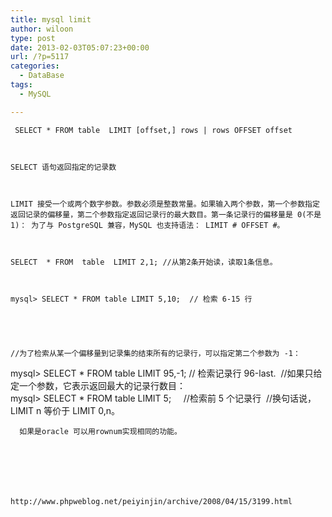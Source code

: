 ```yaml
---
title: mysql limit
author: wiloon
type: post
date: 2013-02-03T05:07:23+00:00
url: /?p=5117
categories:
  - DataBase
tags:
  - MySQL

---
```

<div id="blog_content">
  
     SELECT * FROM table  LIMIT [offset,] rows | rows OFFSET offset
  
  
  
    SELECT 语句返回指定的记录数
  
  
  
    LIMIT 接受一个或两个数字参数。参数必须是整数常量。如果输入两个参数，第一个参数指定返回记录的偏移量，第二个参数指定返回记录行的最大数目。第一条记录行的偏移量是 0(不是 1)： 为了与 PostgreSQL 兼容，MySQL 也支持语法： LIMIT # OFFSET #。
  
  
  
    SELECT  * FROM  table  LIMIT 2,1; //从第2条开始读，读取1条信息。
  
  
  
    mysql> SELECT * FROM table LIMIT 5,10;  // 检索 6-15 行
  



  
    //为了检索从某一个偏移量到记录集的结束所有的记录行，可以指定第二个参数为 -1：
 <img title="点击图片可在新窗口打开" src="http://images.csdn.net/syntaxhighlighting/OutliningIndicators/None.gif" alt="" align="top" />mysql> SELECT * FROM table LIMIT 95,-1; // 检索记录行 96-last.
 <img title="点击图片可在新窗口打开" src="http://images.csdn.net/syntaxhighlighting/OutliningIndicators/None.gif" alt="" align="top" />
 <img title="点击图片可在新窗口打开" src="http://images.csdn.net/syntaxhighlighting/OutliningIndicators/None.gif" alt="" align="top" />//如果只给定一个参数，它表示返回最大的记录行数目：
 <img title="点击图片可在新窗口打开" src="http://images.csdn.net/syntaxhighlighting/OutliningIndicators/None.gif" alt="" align="top" />mysql> SELECT * FROM table LIMIT 5;     //检索前 5 个记录行
 <img title="点击图片可在新窗口打开" src="http://images.csdn.net/syntaxhighlighting/OutliningIndicators/None.gif" alt="" align="top" />
 <img title="点击图片可在新窗口打开" src="http://images.csdn.net/syntaxhighlighting/OutliningIndicators/None.gif" alt="" align="top" />//换句话说，LIMIT n 等价于 LIMIT 0,n。
  
  
  
    
    
    
    
      如果是oracle 可以用rownum实现相同的功能。
    
  
  
  
  
  
  
    http://www.phpweblog.net/peiyinjin/archive/2008/04/15/3199.html
  
  
  
  
